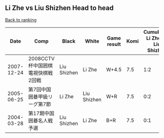 ## Li Zhe vs Liu Shizhen Head to head

[Back to ranking](../../index.md)




| **Date** | **Comp** | **Black** | **White** | **Game result** | **Komi** | **Cumulative Li Zhe vs Liu Shizhen** | **Li Zhe streak** | **Liu Shizhen streak** | 
| --- | --- | --- | --- | --- | --- | --- | --- | --- |
| 2007-12-24 | 2008CCTV杯中国囲棋電視快棋戦2回戦 | Liu Shizhen | Li Zhe | W+4.5 | 7.5 | 1:2 | 1 | 0 | 
| 2005-06-25 | 第7回中国囲碁甲級リーグ第7節 | Li Zhe | Liu Shizhen | W+R | 7.5 | 0:2 | 0 | 2 | 
| 2004-03-28 | 第17期中国囲碁名人戦予選 | Liu Shizhen | Li Zhe | B+R | 7.5 | 0:1 | 0 | 1 |




